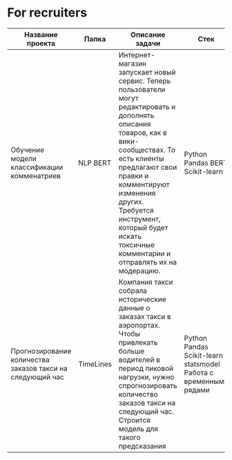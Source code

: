 # For recruiters

| Название проекта | Папка | Описание задачи | Стек |
|------------------|-------|-----------------|------|
| Обучение модели классификации комменатриев| NLP BERT | Интернет-магазин запускает новый сервис. Теперь пользователи могут редактировать и дополнять описания товаров, как в вики-сообществах. То есть клиенты предлагают свои правки и комментируют изменения других. Требуется инструмент, который будет искать токсичные комментарии и отправлять их на модерацию. | Python Pandas BERT Scikit-learn |
| Прогнозирование количества заказов такси на следующий час | TimeLines | Компания такси собрала исторические данные о заказах такси в аэропортах. Чтобы привлекать больше водителей в период пиковой нагрузки, нужно спрогнозировать количество заказов такси на следующий час. Строится модель для такого предсказания | Python Pandas Scikit-learn statsmodel Работа с временными рядами|
